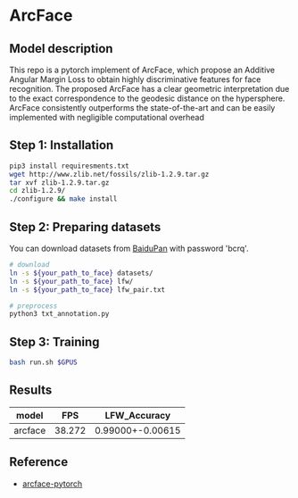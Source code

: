 # ArcFace

## Model description
This repo is a pytorch implement of ArcFace, which propose an Additive Angular Margin Loss to obtain highly discriminative features for face recognition. The proposed ArcFace has a clear geometric interpretation due to the exact correspondence to the geodesic distance on the hypersphere. ArcFace consistently outperforms the state-of-the-art and can be easily implemented with negligible computational overhead

## Step 1: Installation

```bash
pip3 install requiresments.txt
wget http://www.zlib.net/fossils/zlib-1.2.9.tar.gz
tar xvf zlib-1.2.9.tar.gz
cd zlib-1.2.9/
./configure && make install
```

## Step 2: Preparing datasets

You can download datasets from [BaiduPan](https://pan.baidu.com/s/1qMxFR8H_ih0xmY-rKgRejw) with password 'bcrq'.

```bash
# download
ln -s ${your_path_to_face} datasets/
ln -s ${your_path_to_face} lfw/
ln -s ${your_path_to_face} lfw_pair.txt

# preprocess
python3 txt_annotation.py
```

## Step 3: Training

```bash
bash run.sh $GPUS
```

## Results

|   model |    FPS | LFW_Accuracy     |
|---------|--------| -----------------|
| arcface | 38.272 | 0.99000+-0.00615 |

## Reference
- [arcface-pytorch](https://github.com/bubbliiiing/arcface-pytorch)

